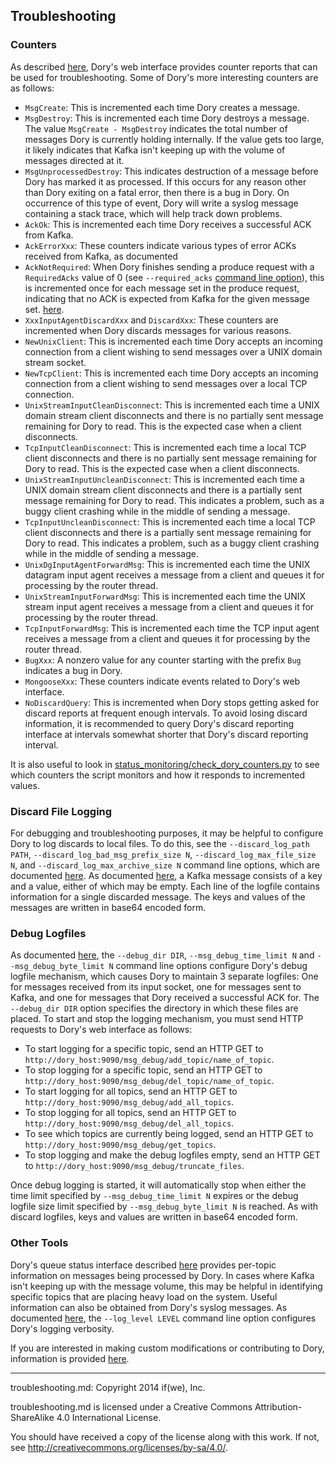 ## Troubleshooting

### Counters

As described [here](status_monitoring.md#counter-reporting), Dory's web
interface provides counter reports that can be used for troubleshooting.  Some
of Dory's more interesting counters are as follows:

* `MsgCreate`: This is incremented each time Dory creates a message.
* `MsgDestroy`: This is incremented each time Dory destroys a message.  The
value `MsgCreate - MsgDestroy` indicates the total number of messages Dory is
currently holding internally.  If the value gets too large, it likely indicates
that Kafka isn't keeping up with the volume of messages directed at it.
* `MsgUnprocessedDestroy`: This indicates destruction of a message before Dory
has marked it as processed.  If this occurs for any reason other than Dory
exiting on a fatal error, then there is a bug in Dory.  On occurrence of this
type of event, Dory will write a syslog message containing a stack trace,
which will help track down problems.
* `AckOk`: This is incremented each time Dory receives a successful ACK from
Kafka.
* `AckErrorXxx`: These counters indicate various types of error ACKs received
from Kafka, as documented
* `AckNotRequired`: When Dory finishes sending a produce request with a
`RequiredAcks` value of 0 (see `--required_acks`
[command line option](detailed_config.md#command-line-arguments)), this is
incremented once for each message set in the produce request, indicating that
no ACK is expected from Kafka for the given message set.
[here](https://cwiki.apache.org/confluence/display/KAFKA/A+Guide+To+The+Kafka+Protocol#AGuideToTheKafkaProtocol-ErrorCodes).
* `XxxInputAgentDiscardXxx` and `DiscardXxx`: These counters are incremented
when Dory discards messages for various reasons.
* `NewUnixClient`: This is incremented each time Dory accepts an incoming
connection from a client wishing to send messages over a UNIX domain stream
socket.
* `NewTcpClient`: This is incremented each time Dory accepts an incoming
connection from a client wishing to send messages over a local TCP connection.
* `UnixStreamInputCleanDisconnect`: This is incremented each time a UNIX domain
stream client disconnects and there is no partially sent message remaining for
Dory to read.  This is the expected case when a client disconnects.
* `TcpInputCleanDisconnect`: This is incremented each time a local TCP client
disconnects and there is no partially sent message remaining for Dory to read.
This is the expected case when a client disconnects.
* `UnixStreamInputUncleanDisconnect`: This is incremented each time a UNIX
domain stream client disconnects and there is a partially sent message
remaining for Dory to read.  This indicates a problem, such as a buggy client
crashing while in the middle of sending a message.
* `TcpInputUncleanDisconnect`: This is incremented each time a local TCP client
disconnects and there is a partially sent message remaining for Dory to read.
This indicates a problem, such as a buggy client crashing while in the middle
of sending a message.
* `UnixDgInputAgentForwardMsg`: This is incremented each time the UNIX datagram
input agent receives a message from a client and queues it for processing by
the router thread.
* `UnixStreamInputForwardMsg`: This is incremented each time the UNIX stream
input agent receives a message from a client and queues it for processing by
the router thread.
* `TcpInputForwardMsg`: This is incremented each time the TCP input agent
receives a message from a client and queues it for processing by the router
thread.
* `BugXxx`: A nonzero value for any counter starting with the prefix `Bug`
indicates a bug in Dory.
* `MongooseXxx`: These counters indicate events related to Dory's web
interface.
* `NoDiscardQuery`: This is incremented when Dory stops getting asked for
discard reports at frequent enough intervals.  To avoid losing discard
information, it is recommended to query Dory's discard reporting interface at
intervals somewhat shorter that Dory's discard reporting interval.

It is also useful to look in
[status_monitoring/check_dory_counters.py](../status_monitoring/check_dory_counters.py)
to see which counters the script monitors and how it responds to incremented
values.

### Discard File Logging

For debugging and troubleshooting purposes, it may be helpful to configure
Dory to log discards to local files.  To do this, see the
`--discard_log_path PATH`, `--discard_log_bad_msg_prefix_size N`,
`--discard_log_max_file_size N`, and `--discard_log_max_archive_size N` command
line options, which are documented
[here](detailed_config.md#command-line-arguments).
As documented
[here](https://cwiki.apache.org/confluence/display/KAFKA/A+Guide+To+The+Kafka+Protocol#AGuideToTheKafkaProtocol-Messagesets),
a Kafka message consists of a key and a value, either of which may be empty.
Each line of the logfile contains information for a single discarded message.
The keys and values of the messages are written in base64 encoded form.

### Debug Logfiles

As documented [here](detailed_config.md#command-line-arguments), the
`--debug_dir DIR`, `--msg_debug_time_limit N` and `--msg_debug_byte_limit N`
command line options configure Dory's debug logfile mechanism, which causes
Dory to maintain 3 separate logfiles: One for messages received from its input
socket, one for messages sent to Kafka, and one for messages that Dory
received a successful ACK for.  The `--debug_dir DIR` option specifies the
directory in which these files are placed.  To start and stop the logging
mechanism, you must send HTTP requests to Dory's web interface as follows:

* To start logging for a specific topic, send an HTTP GET to
`http://dory_host:9090/msg_debug/add_topic/name_of_topic`.
* To stop logging for a specific topic, send an HTTP GET to
`http://dory_host:9090/msg_debug/del_topic/name_of_topic`.
* To start logging for all topics, send an HTTP GET to
`http://dory_host:9090/msg_debug/add_all_topics`.
* To stop logging for all topics, send an HTTP GET to
`http://dory_host:9090/msg_debug/del_all_topics`.
* To see which topics are currently being logged, send an HTTP GET to
`http://dory_host:9090/msg_debug/get_topics`.
* To stop logging and make the debug logfiles empty, send an HTTP GET to
`http://dory_host:9090/msg_debug/truncate_files`.

Once debug logging is started, it will automatically stop when either the
time limit specified by `--msg_debug_time_limit N` expires or the debug logfile
size limit specified by `--msg_debug_byte_limit N` is reached.  As with discard
logfiles, keys and values are written in base64 encoded form.

### Other Tools

Dory's queue status interface described
[here](status_monitoring.md#queued-message-information)
provides per-topic information on messages being processed by Dory.  In cases
where Kafka isn't keeping up with the message volume, this may be helpful in
identifying specific topics that are placing heavy load on the system.  Useful
information can also be obtained from Dory's syslog messages.  As documented
[here](detailed_config.md#command-line-arguments), the `--log_level LEVEL`
command line option configures Dory's logging verbosity.

If you are interested in making custom modifications or contributing to Dory,
information is provided [here](dev_info.md).

-----

troubleshooting.md: Copyright 2014 if(we), Inc.

troubleshooting.md is licensed under a Creative Commons Attribution-ShareAlike
4.0 International License.

You should have received a copy of the license along with this work. If not,
see <http://creativecommons.org/licenses/by-sa/4.0/>.
